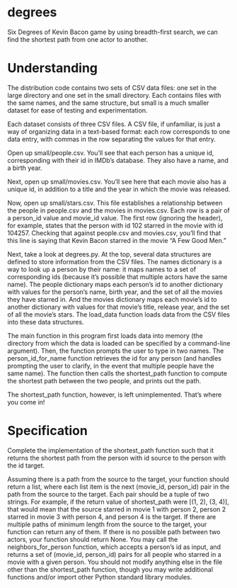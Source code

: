 # degrees
Six Degrees of Kevin Bacon game by using breadth-first search, we can find the shortest path from one actor to another.

# Understanding
The distribution code contains two sets of CSV data files: one set in the large directory and one set in the small directory. Each contains files with the same names, and the same structure, but small is a much smaller dataset for ease of testing and experimentation.

Each dataset consists of three CSV files. A CSV file, if unfamiliar, is just a way of organizing data in a text-based format: each row corresponds to one data entry, with commas in the row separating the values for that entry.

Open up small/people.csv. You’ll see that each person has a unique id, corresponding with their id in IMDb’s database. They also have a name, and a birth year.

Next, open up small/movies.csv. You’ll see here that each movie also has a unique id, in addition to a title and the year in which the movie was released.

Now, open up small/stars.csv. This file establishes a relationship between the people in people.csv and the movies in movies.csv. Each row is a pair of a person_id value and movie_id value. The first row (ignoring the header), for example, states that the person with id 102 starred in the movie with id 104257. Checking that against people.csv and movies.csv, you’ll find that this line is saying that Kevin Bacon starred in the movie “A Few Good Men.”

Next, take a look at degrees.py. At the top, several data structures are defined to store information from the CSV files. The names dictionary is a way to look up a person by their name: it maps names to a set of corresponding ids (because it’s possible that multiple actors have the same name). The people dictionary maps each person’s id to another dictionary with values for the person’s name, birth year, and the set of all the movies they have starred in. And the movies dictionary maps each movie’s id to another dictionary with values for that movie’s title, release year, and the set of all the movie’s stars. The load_data function loads data from the CSV files into these data structures.

The main function in this program first loads data into memory (the directory from which the data is loaded can be specified by a command-line argument). Then, the function prompts the user to type in two names. The person_id_for_name function retrieves the id for any person (and handles prompting the user to clarify, in the event that multiple people have the same name). The function then calls the shortest_path function to compute the shortest path between the two people, and prints out the path.

The shortest_path function, however, is left unimplemented. That’s where you come in!

# Specification
Complete the implementation of the shortest_path function such that it returns the shortest path from the person with id source to the person with the id target.

Assuming there is a path from the source to the target, your function should return a list, where each list item is the next (movie_id, person_id) pair in the path from the source to the target. Each pair should be a tuple of two strings.
For example, if the return value of shortest_path were [(1, 2), (3, 4)], that would mean that the source starred in movie 1 with person 2, person 2 starred in movie 3 with person 4, and person 4 is the target.
If there are multiple paths of minimum length from the source to the target, your function can return any of them.
If there is no possible path between two actors, your function should return None.
You may call the neighbors_for_person function, which accepts a person’s id as input, and returns a set of (movie_id, person_id) pairs for all people who starred in a movie with a given person.
You should not modify anything else in the file other than the shortest_path function, though you may write additional functions and/or import other Python standard library modules.

